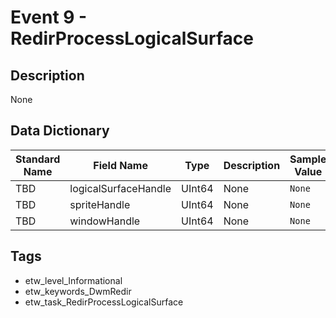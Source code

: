 # Event 9 - RedirProcessLogicalSurface

## Description
None

## Data Dictionary
|Standard Name|Field Name|Type|Description|Sample Value|
|---|---|---|---|---|
|TBD|logicalSurfaceHandle|UInt64|None|`None`|
|TBD|spriteHandle|UInt64|None|`None`|
|TBD|windowHandle|UInt64|None|`None`|

## Tags
* etw_level_Informational
* etw_keywords_DwmRedir
* etw_task_RedirProcessLogicalSurface